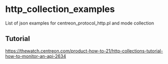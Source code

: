 # http_collection_examples
List of json examples for centreon_protocol_http.pl and mode collection

## Tutorial ##
https://thewatch.centreon.com/product-how-to-21/http-collections-tutorial-how-to-monitor-an-api-2634
